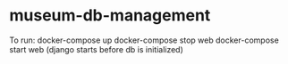# museum-db-management

To run:
docker-compose up
docker-compose stop web
docker-compose start web
(django starts before db is initialized)
